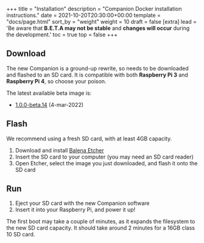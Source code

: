 +++
title = "Installation"
description = "Companion Docker installation instructions."
date = 2021-10-20T20:30:00+00:00
template = "docs/page.html"
sort_by = "weight"
weight = 10
draft = false
[extra]
lead = 'Be aware that <strong>B.E.T.A may not be stable</strong> and <strong>changes will occur</strong> during the development.'
toc = true
top = false
+++
## Download

The new Companion is a ground-up rewrite, so needs to be downloaded and flashed to an SD card. 
It is compatible with both **Raspberry Pi 3** and **Raspberry Pi 4**, so choose your poison.

The latest available beta image is:
- [1.0.0-beta.14](https://s3.amazonaws.com/downloads.bluerobotics.com/BlueOS/releases/blueos-1.0.0-beta.14.img) (4-mar-2022)

## Flash

We recommend using a fresh SD card, with at least 4GB capacity.

1. Download and install [Balena Etcher](https://www.balena.io/etcher/)
1. Insert the SD card to your computer (you may need an SD card reader)
1. Open Etcher, select the image you just downloaded, and flash it onto the SD card

## Run

1. Eject your SD card with the new Companion software
1. Insert it into your Raspberry Pi, and power it up!

The first boot may take a couple of minutes, as it expands the filesystem to the new SD card capacity. It should take around 2 minutes for a 16GB class 10 SD card.
